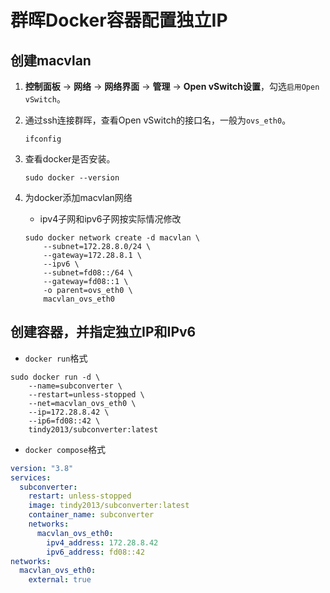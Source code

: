 # 群晖Docker容器配置独立IP

## 创建macvlan

1. **控制面板** -> **网络** -> **网络界面** -> **管理** -> **Open vSwitch设置**，勾选`启用Open vSwitch`。
1. 通过ssh连接群晖，查看Open vSwitch的接口名，一般为`ovs_eth0`。

    ```shell
    ifconfig
    ```

1. 查看docker是否安装。

    ```shell
    sudo docker --version
    ```

1. 为docker添加macvlan网络

    + ipv4子网和ipv6子网按实际情况修改

    ```shell
    sudo docker network create -d macvlan \
        --subnet=172.28.8.0/24 \
        --gateway=172.28.8.1 \
        --ipv6 \
        --subnet=fd08::/64 \
        --gateway=fd08::1 \
        -o parent=ovs_eth0 \
        macvlan_ovs_eth0
    ```

## 创建容器，并指定独立IP和IPv6

+ `docker run`格式

```shell
sudo docker run -d \
    --name=subconverter \
    --restart=unless-stopped \
    --net=macvlan_ovs_eth0 \
    --ip=172.28.8.42 \
    --ip6=fd08::42 \
    tindy2013/subconverter:latest
```

+ `docker compose`格式

```yml
version: "3.8"
services:
  subconverter:
    restart: unless-stopped
    image: tindy2013/subconverter:latest
    container_name: subconverter
    networks:
      macvlan_ovs_eth0:
        ipv4_address: 172.28.8.42
        ipv6_address: fd08::42
networks:
  macvlan_ovs_eth0:
    external: true
```
